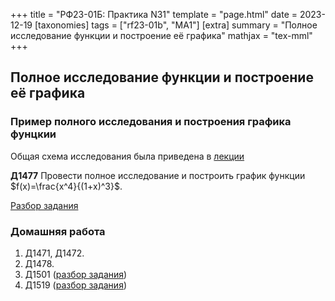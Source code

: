 +++
title = "РФ23-01Б: Практика N31"
template = "page.html"
date = 2023-12-19
[taxonomies]
tags = ["rf23-01b", "MA1"]
[extra]
summary = "Полное исследование функции и построение её графика"
mathjax = "tex-mml"
+++

<!-- more -->
## Полное исследование функции и построение её графика



### Пример полного исследования и построения графика фунцкии

Общая схема исследования была приведена в [лекции](/post-108/)

**Д1477**  Провести полное исследование и построить график функции $f(x)=\frac{x^4}{(1+x)^3}$.

[Разбор задания](https://youtu.be/xd654lh7ZOs)


### Домашняя работа

1. Д1471, Д1472. 
2. Д1478.
3. Д1501 ([разбор задания](https://youtu.be/9iqjQJnIVkk))
4. Д1519 ([разбор задания](https://youtu.be/_NmXtHlOURI))


